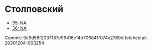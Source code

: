 # Столповский
- [35: NA](35.md)
- [36: NA](36.md)

Commit: 9c9d58f2037187e99416c14b706841f074e2760d
 fetched at: 20201204-003254
